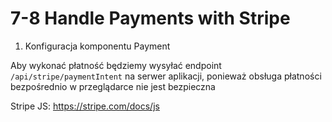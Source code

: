 # 7-8 Handle Payments with Stripe

1. Konfiguracja komponentu Payment

Aby wykonać płatność będziemy wysyłać endpoint `/api/stripe/paymentIntent` na serwer aplikacji, ponieważ obsługa płatności bezpośrednio w przeglądarce nie jest bezpieczna

Stripe JS: https://stripe.com/docs/js
